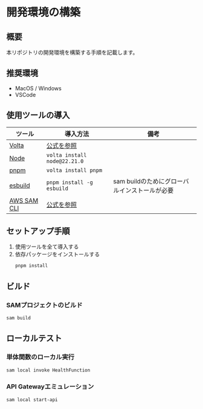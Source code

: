# 開発環境の構築

## 概要

本リポジトリの開発環境を構築する手順を記載します。

## 推奨環境

- MacOS / Windows
- VSCode

## 使用ツールの導入

| ツール                                                                                                               | 導入方法                                                                                                                | 備考                                          |
| -------------------------------------------------------------------------------------------------------------------- | ----------------------------------------------------------------------------------------------------------------------- | --------------------------------------------- |
| [Volta](https://volta.sh/)                                                                                           | [公式を参照](https://docs.volta.sh/guide/getting-started)                                                               |                                               |
| [Node](https://nodejs.org/ja)                                                                                        | `volta install node@22.21.0`                                                                                            |                                               |
| [pnpm](https://pnpm.io/ja/)                                                                                          | `volta install pnpm`                                                                                                    |                                               |
| [esbuild](https://esbuild.github.io/)                                                                                | `pnpm install -g esbuild`                                                                                               | sam buildのためにグローバルインストールが必要 |
| [AWS SAM CLI](https://docs.aws.amazon.com/ja_jp/serverless-application-model/latest/developerguide/what-is-sam.html) | [公式を参照](https://docs.aws.amazon.com/ja_jp/serverless-application-model/latest/developerguide/install-sam-cli.html) |                                               |

## セットアップ手順

1. 使用ツールを全て導入する
2. 依存パッケージをインストールする
   ```sh
   pnpm install
   ```

## ビルド

### SAMプロジェクトのビルド

```sh
sam build
```

## ローカルテスト

### 単体関数のローカル実行

```sh
sam local invoke HealthFunction
```

### API Gatewayエミュレーション

```sh
sam local start-api
```
